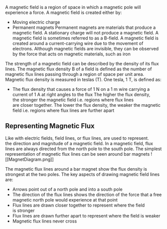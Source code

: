 A magnetic field is a region of space in which a magnetic pole will experience a force. A magnetic field is created either by:
- Moving electric charge
- Permanent magnets
Permanent magnets are materials that produce a magnetic field. A stationary charge will not produce a magnetic field. A magnetic field is sometimes referred to as a B-field. A magnetic field is created around a current-carrying wire due to the movement of electrons. Although magnetic fields are invisible, they can be observed by the force that acts on magnetic materials, such as iron
    
The strength of a magnetic field can be described by the density of its flux lines. The magnetic flux density B of a field is defined as the number of magnetic flux lines passing through a region of space per unit area. Magnetic flux density is measured in teslas (T). One tesla, 1 T, is defined as:
- The flux density that causes a force of 1 N on a 1 m wire carrying a current of 1 A at right angles to the flux
The higher the flux density, the stronger the magnetic field i.e. regions where flux lines are closer together. The lower the flux density, the weaker the magnetic field i.e. regions where flux lines are further apart 

## Representing Magnetic Flux
Like with electric fields, field lines, or flux lines, are used to represent. the direction and magnitude of a magnetic field. In a magnetic field, flux lines are always directed from the north pole to the south pole. The simplest representation of magnetic flux lines can be seen around bar magnets
![[MagnetDiagram.png]]

The magnetic flux lines around a bar magnet show the flux density is strongest at the two poles. The key aspects of drawing magnetic field lines are:
- Arrows point out of a north pole and into a south pole
- The direction of the flux lines shows the direction of the force that a free magnetic north pole would experience at that point
- Flux lines are drawn closer together to represent where the field is stronger
- Flux lines are drawn further apart to represent where the field is weaker
- Magnetic flux lines never cross